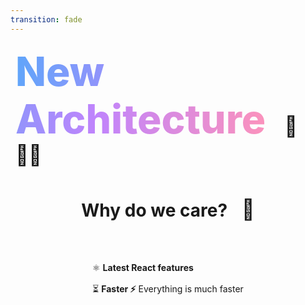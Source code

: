 ```yaml
---
transition: fade
---
```


<div
  v-motion
  :initial="{ x: -80 }"
  :enter="{ x: 0 }"
  :leave="{ x: 1000 }"
  style="font-size: 4rem; font-weight: 800; padding: 0.5rem; display: inline-block; line-height: 1.2;"
>
  <span style="background: linear-gradient(to right, rgb(96, 165, 250), rgb(192, 132, 252), rgb(251, 146, 188)); -webkit-background-clip: text; -webkit-text-fill-color: transparent; background-clip: text;">New Architecture</span> 
  <span style="font-size: 2rem; margin-left: 1rem;">🚀 🧑‍🚀</span>
</div>

<div style="display: flex; justify-content: center; align-items: center; width: 100%;">
  <h1>Why do we care? <span style="font-size: 2rem; margin-left: 1rem;">🤔</span></h1>
  
</div>

<div style="margin-top: 2rem; display: flex; justify-content: center; align-items: center; width: 100%;">
<ul style="list-style-type: none; padding: 0;" >
    <li v-click style="margin-bottom: 1rem;">
    ⚛️ <strong>Latest React features</strong> 
  </li>
  <li v-click style="margin-bottom: 1rem;">
    ⏳ <strong>Faster ⚡</strong> Everything is much faster
  </li>
</ul>
</div>

<!--
Why do we care? Well the new arch allows us to use the latest React features. Server functions, suspense boundaries. The expo/meta team are also actively working on supporting advanced features like server side rendering, partial pre-rendering, incremental static regeneration and all that good stuff we know and love on web. Without that some of the demos I'm going to show you today wouldn't be possible.
-->
